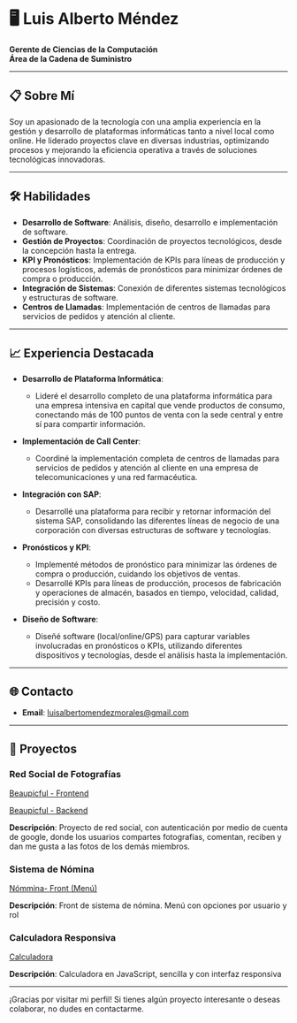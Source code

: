 # 🖥️ Luis Alberto Méndez

**Gerente de Ciencias de la Computación**  
**Área de la Cadena de Suministro**

---

## 📋 Sobre Mí

Soy un apasionado de la tecnología con una amplia experiencia en la gestión y desarrollo de plataformas informáticas tanto a nivel local como online. He liderado proyectos clave en diversas industrias, optimizando procesos y mejorando la eficiencia operativa a través de soluciones tecnológicas innovadoras.

---

## 🛠️ Habilidades

- **Desarrollo de Software**: Análisis, diseño, desarrollo e implementación de software.
- **Gestión de Proyectos**: Coordinación de proyectos tecnológicos, desde la concepción hasta la entrega.
- **KPI y Pronósticos**: Implementación de KPIs para líneas de producción y procesos logísticos, además de pronósticos para minimizar órdenes de compra o producción.
- **Integración de Sistemas**: Conexión de diferentes sistemas tecnológicos y estructuras de software.
- **Centros de Llamadas**: Implementación de centros de llamadas para servicios de pedidos y atención al cliente.

---

## 📈 Experiencia Destacada

- **Desarrollo de Plataforma Informática**: 
  - Lideré el desarrollo completo de una plataforma informática para una empresa intensiva en capital que vende productos de consumo, conectando más de 100 puntos de venta con la sede central y entre sí para compartir información.

- **Implementación de Call Center**: 
  - Coordiné la implementación completa de centros de llamadas para servicios de pedidos y atención al cliente en una empresa de telecomunicaciones y una red farmacéutica.

- **Integración con SAP**: 
  - Desarrollé una plataforma para recibir y retornar información del sistema SAP, consolidando las diferentes líneas de negocio de una corporación con diversas estructuras de software y tecnologías.

- **Pronósticos y KPI**:
  - Implementé métodos de pronóstico para minimizar las órdenes de compra o producción, cuidando los objetivos de ventas.
  - Desarrollé KPIs para líneas de producción, procesos de fabricación y operaciones de almacén, basados en tiempo, velocidad, calidad, precisión y costo.

- **Diseño de Software**:
  - Diseñé software (local/online/GPS) para capturar variables involucradas en pronósticos o KPIs, utilizando diferentes dispositivos y tecnologías, desde el análisis hasta la implementación.

---

## 🌐 Contacto

- **Email**: [luisalbertomendezmorales@gmail.com](mailto:luisalbertomendezmorales@gmail.com)

---

## 🚀 Proyectos

### Red Social de Fotografías
[Beaupicful - Frontend](https://github.com/luisalbertomendez/beaupicful_front)

[Beaupicful - Backend](https://github.com/luisalbertomendez/beaupicful_back)

**Descripción**: Proyecto de red social, con autenticación por medio de cuenta de google, donde los usuarios compartes fotografías, comentan, reciben y dan me gusta a las fotos de los demás miembros.

### Sistema de Nómina
[Nómmina- Front (Menú)](https://github.com/luisalbertomendez/front_nomina_lmendez)

**Descripción**: Front de sistema de nómina. Menú con opciones por usuario y rol

### Calculadora Responsiva
[Calculadora](https://github.com/luisalbertomendez/calculadora_responsiva)

**Descripción**: Calculadora en JavaScript, sencilla y con interfaz responsiva


---

¡Gracias por visitar mi perfil! Si tienes algún proyecto interesante o deseas colaborar, no dudes en contactarme.
